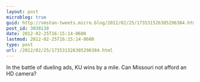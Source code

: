 ```yaml
---
layout: post
microblog: true
guid: http://vmstan-tweets.micro.blog/2012/02/25/173531526305296384.html
post_id: 3038138
date: 2012-02-25T16:15:14-0600
lastmod: 2012-02-25T16:15:14-0600
type: post
url: /2012/02/25/173531526305296384.html
---
```

In the battle of dueling ads, KU wins by a mile. Can Missouri not afford an HD camera?

